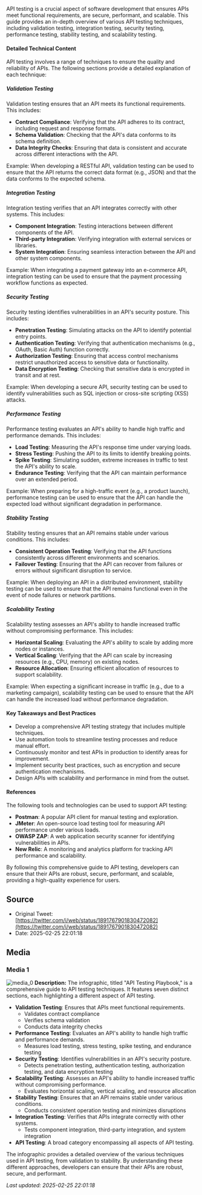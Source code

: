 API testing is a crucial aspect of software development that ensures APIs meet functional requirements, are secure, performant, and scalable. This guide provides an in-depth overview of various API testing techniques, including validation testing, integration testing, security testing, performance testing, stability testing, and scalability testing.

#### Detailed Technical Content
API testing involves a range of techniques to ensure the quality and reliability of APIs. The following sections provide a detailed explanation of each technique:

##### Validation Testing
Validation testing ensures that an API meets its functional requirements. This includes:
* **Contract Compliance**: Verifying that the API adheres to its contract, including request and response formats.
* **Schema Validation**: Checking that the API's data conforms to its schema definition.
* **Data Integrity Checks**: Ensuring that data is consistent and accurate across different interactions with the API.

Example: When developing a RESTful API, validation testing can be used to ensure that the API returns the correct data format (e.g., JSON) and that the data conforms to the expected schema.

##### Integration Testing
Integration testing verifies that an API integrates correctly with other systems. This includes:
* **Component Integration**: Testing interactions between different components of the API.
* **Third-party Integration**: Verifying integration with external services or libraries.
* **System Integration**: Ensuring seamless interaction between the API and other system components.

Example: When integrating a payment gateway into an e-commerce API, integration testing can be used to ensure that the payment processing workflow functions as expected.

##### Security Testing
Security testing identifies vulnerabilities in an API's security posture. This includes:
* **Penetration Testing**: Simulating attacks on the API to identify potential entry points.
* **Authentication Testing**: Verifying that authentication mechanisms (e.g., OAuth, Basic Auth) function correctly.
* **Authorization Testing**: Ensuring that access control mechanisms restrict unauthorized access to sensitive data or functionality.
* **Data Encryption Testing**: Checking that sensitive data is encrypted in transit and at rest.

Example: When developing a secure API, security testing can be used to identify vulnerabilities such as SQL injection or cross-site scripting (XSS) attacks.

##### Performance Testing
Performance testing evaluates an API's ability to handle high traffic and performance demands. This includes:
* **Load Testing**: Measuring the API's response time under varying loads.
* **Stress Testing**: Pushing the API to its limits to identify breaking points.
* **Spike Testing**: Simulating sudden, extreme increases in traffic to test the API's ability to scale.
* **Endurance Testing**: Verifying that the API can maintain performance over an extended period.

Example: When preparing for a high-traffic event (e.g., a product launch), performance testing can be used to ensure that the API can handle the expected load without significant degradation in performance.

##### Stability Testing
Stability testing ensures that an API remains stable under various conditions. This includes:
* **Consistent Operation Testing**: Verifying that the API functions consistently across different environments and scenarios.
* **Failover Testing**: Ensuring that the API can recover from failures or errors without significant disruption to service.

Example: When deploying an API in a distributed environment, stability testing can be used to ensure that the API remains functional even in the event of node failures or network partitions.

##### Scalability Testing
Scalability testing assesses an API's ability to handle increased traffic without compromising performance. This includes:
* **Horizontal Scaling**: Evaluating the API's ability to scale by adding more nodes or instances.
* **Vertical Scaling**: Verifying that the API can scale by increasing resources (e.g., CPU, memory) on existing nodes.
* **Resource Allocation**: Ensuring efficient allocation of resources to support scalability.

Example: When expecting a significant increase in traffic (e.g., due to a marketing campaign), scalability testing can be used to ensure that the API can handle the increased load without performance degradation.

#### Key Takeaways and Best Practices
* Develop a comprehensive API testing strategy that includes multiple techniques.
* Use automation tools to streamline testing processes and reduce manual effort.
* Continuously monitor and test APIs in production to identify areas for improvement.
* Implement security best practices, such as encryption and secure authentication mechanisms.
* Design APIs with scalability and performance in mind from the outset.

#### References
The following tools and technologies can be used to support API testing:
* **Postman**: A popular API client for manual testing and exploration.
* **JMeter**: An open-source load testing tool for measuring API performance under various loads.
* **OWASP ZAP**: A web application security scanner for identifying vulnerabilities in APIs.
* **New Relic**: A monitoring and analytics platform for tracking API performance and scalability.

By following this comprehensive guide to API testing, developers can ensure that their APIs are robust, secure, performant, and scalable, providing a high-quality experience for users.
## Source

- Original Tweet: [https://twitter.com/i/web/status/1891767901830472082](https://twitter.com/i/web/status/1891767901830472082)
- Date: 2025-02-25 22:01:18


## Media

### Media 1
![media_0](./media_0.jpg)
**Description:** The infographic, titled "API Testing Playbook," is a comprehensive guide to API testing techniques. It features seven distinct sections, each highlighting a different aspect of API testing.

*   **Validation Testing**: Ensures that APIs meet functional requirements.
    *   Validates contract compliance
    *   Verifies schema validation
    *   Conducts data integrity checks
*   **Performance Testing**: Evaluates an API's ability to handle high traffic and performance demands.
    *   Measures load testing, stress testing, spike testing, and endurance testing
*   **Security Testing**: Identifies vulnerabilities in an API's security posture.
    *   Detects penetration testing, authentication testing, authorization testing, and data encryption testing
*   **Scalability Testing**: Assesses an API's ability to handle increased traffic without compromising performance.
    *   Evaluates horizontal scaling, vertical scaling, and resource allocation
*   **Stability Testing**: Ensures that an API remains stable under various conditions.
    *   Conducts consistent operation testing and minimizes disruptions
*   **Integration Testing**: Verifies that APIs integrate correctly with other systems.
    *   Tests component integration, third-party integration, and system integration
*   **API Testing**: A broad category encompassing all aspects of API testing.

The infographic provides a detailed overview of the various techniques used in API testing, from validation to stability. By understanding these different approaches, developers can ensure that their APIs are robust, secure, and performant.

*Last updated: 2025-02-25 22:01:18*